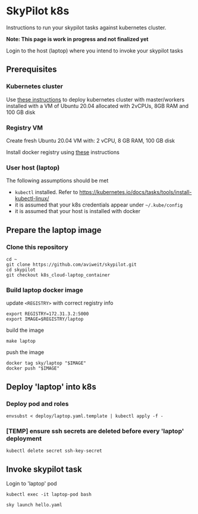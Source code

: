 # SkyPilot k8s

Instructions to run your skypilot tasks against kubernetes cluster.

**Note: This page is work in progress and not finalized yet**

Login to the host (laptop) where you intend to invoke your skypilot tasks

## Prerequisites

### Kubernetes cluster

Use [these instructions](docs/kubernetes.md) to deploy kubernetes cluster with master/workers installed with a VM of Ubuntu 20.04 allocated with 2vCPUs, 8GB RAM and 100 GB disk

### Registry VM

Create fresh Ubuntu 20.04 VM with: 2 vCPU, 8 GB RAM, 100 GB disk

Install docker registry using [these](./docs/registry.md) instructions

### User host (laptop)

The following assumptions should be met

* `kubectl` installed. Refer to https://kubernetes.io/docs/tasks/tools/install-kubectl-linux/
* it is assumed that your k8s credentials appear under `~/.kube/config`
* it is assumed that your host is installed with docker

## Prepare the laptop image

### Clone this repository

```
cd ~
git clone https://github.com/aviweit/skypilot.git
cd skypilot
git checkout k8s_cloud-laptop_container
```

### Build laptop docker image

update `<REGISTRY>` with correct registry info

```
export REGISTRY=172.31.3.2:5000
export IMAGE=$REGISTRY/laptop
```

build the image

```
make laptop
```

push the image

```
docker tag sky/laptop "$IMAGE"
docker push "$IMAGE"
```

## Deploy 'laptop' into k8s

### Deploy pod and roles

```
envsubst < deploy/laptop.yaml.template | kubectl apply -f -
```

### [TEMP] ensure ssh secrets are deleted before every 'laptop' deployment

```
kubectl delete secret ssh-key-secret
```

## Invoke skypilot task

Login to 'laptop' pod

```
kubectl exec -it laptop-pod bash
```

```
sky launch hello.yaml
```
